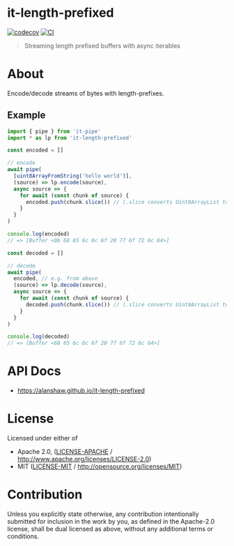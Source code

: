 # it-length-prefixed

[![codecov](https://img.shields.io/codecov/c/github/alanshaw/it-length-prefixed.svg?style=flat-square)](https://codecov.io/gh/alanshaw/it-length-prefixed)
[![CI](https://img.shields.io/github/actions/workflow/status/alanshaw/it-length-prefixed/js-test-and-release.yml?branch=master\&style=flat-square)](https://github.com/alanshaw/it-length-prefixed/actions/workflows/js-test-and-release.yml?query=branch%3Amaster)

> Streaming length prefixed buffers with async iterables

# About

<!--

!IMPORTANT!

Everything in this README between "# About" and "# Install" is automatically
generated and will be overwritten the next time the doc generator is run.

To make changes to this section, please update the @packageDocumentation section
of src/index.js or src/index.ts

To experiment with formatting, please run "npm run docs" from the root of this
repo and examine the changes made.

-->

Encode/decode streams of bytes with length-prefixes.

## Example

```js
import { pipe } from 'it-pipe'
import * as lp from 'it-length-prefixed'

const encoded = []

// encode
await pipe(
  [uint8ArrayFromString('hello world')],
  (source) => lp.encode(source),
  async source => {
    for await (const chunk of source) {
      encoded.push(chunk.slice()) // (.slice converts Uint8ArrayList to Uint8Array)
    }
  }
)

console.log(encoded)
// => [Buffer <0b 68 65 6c 6c 6f 20 77 6f 72 6c 64>]

const decoded = []

// decode
await pipe(
  encoded, // e.g. from above
  (source) => lp.decode(source),
  async source => {
    for await (const chunk of source) {
      decoded.push(chunk.slice()) // (.slice converts Uint8ArrayList to Uint8Array)
    }
  }
)

console.log(decoded)
// => [Buffer <68 65 6c 6c 6f 20 77 6f 72 6c 64>]
```

# API Docs

- <https://alanshaw.github.io/it-length-prefixed>

# License

Licensed under either of

- Apache 2.0, ([LICENSE-APACHE](https://github.com/alanshaw/it-length-prefixed/LICENSE-APACHE) / <http://www.apache.org/licenses/LICENSE-2.0>)
- MIT ([LICENSE-MIT](https://github.com/alanshaw/it-length-prefixed/LICENSE-MIT) / <http://opensource.org/licenses/MIT>)

# Contribution

Unless you explicitly state otherwise, any contribution intentionally submitted for inclusion in the work by you, as defined in the Apache-2.0 license, shall be dual licensed as above, without any additional terms or conditions.

